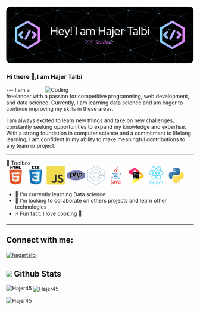 ![Header Image](https://github.com/Hajer45/Hajer45/blob/main/github-header-image%20(1).png)
### Hi there 👋,I am Hajer Talbi

<img align="right" alt="Coding" width="400" src="https://encrypted-tbn0.gstatic.com/images?q=tbn:ANd9GcQPjeKg6m_g2Ntpf4QgwAo0iyRMqI41H8g25A&usqp=CAU">
---
I am a freelancer with a passion for competitive programming, web development, and data science. Currently, I am learning data science and am eager to continue improving my skills in these areas.

I am always excited to learn new things and take on new challenges, constantly seeking opportunities to expand my knowledge and expertise. With a strong foundation in computer science and a commitment to lifelong learning, I am confident in my ability to make meaningful contributions to any team or project.

---
:toolbox: Toolbox 
<br/>
<img   src="https://github.com/devicons/devicon/blob/master/icons/html5/html5-original-wordmark.svg"  width=50px height=50px>
<img   src="https://github.com/devicons/devicon/blob/master/icons/css3/css3-original-wordmark.svg"  width=50px height=50px>
<img   src="https://github.com/devicons/devicon/blob/master/icons/javascript/javascript-original.svg"  width=50px height=50px>
<img   src="https://github.com/devicons/devicon/blob/master/icons/php/php-original.svg"  width=50px height=50px>
<img   src="https://github.com/devicons/devicon/blob/master/icons/cplusplus/cplusplus-line.svg"  width=50px height=50px>
<img   src="https://github.com/devicons/devicon/blob/master/icons/java/java-original-wordmark.svg"  width=50px height=50px>
<img   src="https://github.com/devicons/devicon/blob/master/icons/jetbrains/jetbrains-original.svg"  width=50px height=50px>
<img   src="https://github.com/devicons/devicon/blob/master/icons/react/react-original-wordmark.svg"  width=50px height=50px>
<img   src="https://github.com/devicons/devicon/blob/master/icons/python/python-original.svg"  width=50px height=50px>



<!--
**Hajer45/Hajer45** is a ✨ _special_ ✨ repository because its `README.md` (this file) appears on your GitHub profile.-->
- 🌱 I’m currently learning  Data science
- 👯 I’m looking to collaborate on others projects and learn other technologies
- ⚡ Fun fact: I love cooking :eyes:
---
## <b> Connect with me:</b>
<p align="left">
<a href="https://leetcode.com/u/hagartalbi/" target="blank"><img align="center" src="https://upload.wikimedia.org/wikipedia/commons/1/19/LeetCode_logo_black.png" alt="hagartalbi" height="40" width="40" /></a>
</p>

## <img src="https://media.giphy.com/media/iY8CRBdQXODJSCERIr/giphy.gif" width="35"><b> Github Stats </b>
<p><img align="left" src="https://github-readme-stats.vercel.app/api/top-langs?username=Hajer45&show_icons=true&locale=en&layout=compact" alt="Hajer45" /></p>

<p>&nbsp;<img align="center" src="https://github-readme-stats.vercel.app/api?username=Hajer45&show_icons=true&locale=en" alt="Hajer45" /></p>

<p><img align="center" src="https://github-readme-streak-stats.herokuapp.com/?user=Hajer45&" alt="Hajer45" /></p>

